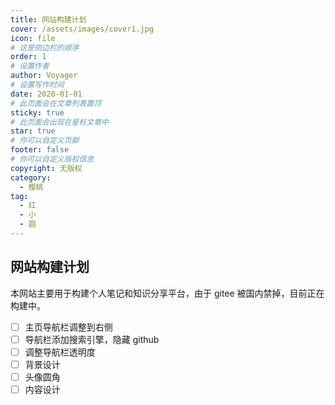 ```yaml
---
title: 网站构建计划 
cover: /assets/images/cover1.jpg
icon: file
# 这是侧边栏的顺序
order: 1
# 设置作者
author: Voyager
# 设置写作时间
date: 2020-01-01
# 此页面会在文章列表置顶
sticky: true
# 此页面会出现在星标文章中
star: true
# 你可以自定义页脚
footer: false
# 你可以自定义版权信息
copyright: 无版权
category:
  - 樱桃
tag:
  - 红
  - 小
  - 圆
---
```

## 网站构建计划 <Badge text="新" type="warning" /> <Badge text="Voyager" color="grey" />

本网站主要用于构建个人笔记和知识分享平台，由于 gitee 被国内禁掉，目前正在构建中。

- [ ]  主页导航栏调整到右侧
- [ ]  导航栏添加搜索引擎，隐藏 github
- [ ]  调整导航栏透明度
- [ ]  背景设计
- [ ]  头像圆角
- [ ]  内容设计
